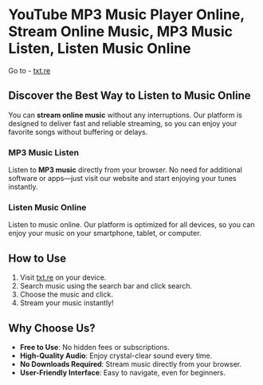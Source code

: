 # YouTube MP3 Music Player Online, Stream Online Music, MP3 Music Listen, Listen Music Online

Go to - [txt.re](https://txt.re)

## Discover the Best Way to Listen to Music Online

You can **stream online music** without any interruptions. Our platform is designed to deliver fast and reliable streaming, so you can enjoy your favorite songs without buffering or delays.

### MP3 Music Listen
Listen to **MP3 music** directly from your browser. No need for additional software or apps—just visit our website and start enjoying your tunes instantly.

### Listen Music Online
Listen to music online. Our platform is optimized for all devices, so you can enjoy your music on your smartphone, tablet, or computer.

## How to Use
1. Visit [txt.re](https://txt.re) on your device.
2. Search music using the search bar and click search.
3. Choose the music and click.
4. Stream your music instantly!

## Why Choose Us?
- **Free to Use**: No hidden fees or subscriptions.
- **High-Quality Audio**: Enjoy crystal-clear sound every time.
- **No Downloads Required**: Stream music directly from your browser.
- **User-Friendly Interface**: Easy to navigate, even for beginners.
